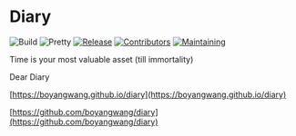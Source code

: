 # Diary

![Build](https://img.shields.io/badge/Build-passing-brightgreen.svg)
![Pretty](https://img.shields.io/badge/Pretty-passing-brightgreen.svg)
[![Release](https://img.shields.io/github/release/boyangwang/diary.svg)](https://GitHub.com/boyangwang/diary/releases/)
[![Contributors](https://img.shields.io/badge/Contributors-2-brightgreen.svg)](https://github.com/boyangwang/diary/graphs/contributors)
[![Maintaining](https://img.shields.io/badge/Maintaining-yes-brightgreen.svg)](https://github.com/boyangwang/diary/graphs/commit-activity)

Time is your most valuable asset (till immortality)

Dear Diary

[https://boyangwang.github.io/diary](https://boyangwang.github.io/diary)

[https://github.com/boyangwang/diary](https://github.com/boyangwang/diary)
